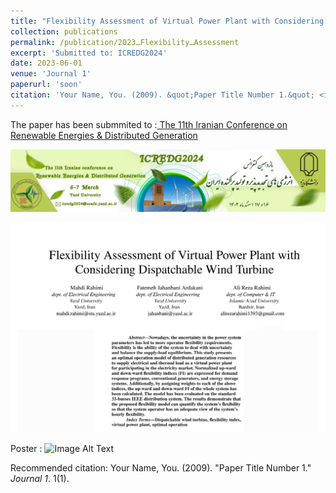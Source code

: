 ```yaml
---
title: "Flexibility Assessment of Virtual Power Plant with Considering Dispatchable Wind Turbine"
collection: publications
permalink: /publication/2023ـFlexibilityـAssessment
excerpt: 'Submitted to: ICREDG2024'
date: 2023-06-01
venue: 'Journal 1'
paperurl: 'soon'
citation: 'Your Name, You. (2009). &quot;Paper Title Number 1.&quot; <i>Journal 1</i>. 1(1).'
---
```


The paper has been submmited to
:[ The 11th Iranian Conference on Renewable Energies & Distributed Generation](https://icredg2024.yazd.ac.ir/Home)

![Image Alt Text](/images/ICREDG_header.png)

![Image Alt Text](/images/Flexibility_Assessment.jpg)


Poster
:
![Image Alt Text](/images/500x300.png)


Recommended citation: Your Name, You. (2009). "Paper Title Number 1." <i>Journal 1</i>. 1(1).